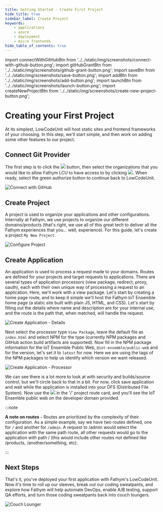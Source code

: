 ```yaml
---
title: Getting Started - Create First Project
hide_title: true
sidebar_label: Create Project
keywords:
    - applications
    - azure
    - deployment
    - micro frontends
hide_table_of_contents: true
---
```


import connectWithGitHubBtn from '../../static/img/screenshots/connect-with-github-button.png';
import gitHubGrantBtn from '../../static/img/screenshots/github-grant-button.png';
import saveBtn from '../../static/img/screenshots/save-button.png';
import addBtn from '../../static/img/screenshots/add-button.png';
import launchBtn from '../../static/img/screenshots/launch-button.png';
import createNewProjectBtn from '../../static/img/screenshots/create-new-project-button.png';

# Creating your First Project 

At its simplest, LowCodeUnit will host static sites and frontend frameworks of your choosing.  In this step, we'll start simple, and then work on adding some other features to our project.

## Connect Git Provider

The first step is to click the <img src={connectWithGitHubBtn} class="text-image" /> button, then select the organizations that you would like to allow Fathym LCU to have access to by clicking <img src={gitHubGrantBtn} class="text-image" />.  When ready, select the green authorize button to continue back to LowCodeUnit.

![Connect with GitHub](/img/screenshots/connect-with-github.png)

## Create Project

A project is used to organize your applications and other configurations.  Internally at Fathym, we use projects to organize our different domains/products (that's right, we use all of this great tech to deliver all the Fathym experiences that you... well, experience).  For this guide, let's create a project `My New Project`.

![Configure Project](/img/screenshots/create-project.png)

## Create Application

An application is used to process a request made to your domains.  Routes are defined for your projects and target requests to applications.  There are several types of application processors (view package, redirect, proxy, oauth), each with their own unique way of processing a request to an application.  Here, we'll work with a view package.  Let's start by creating a home page route, and to keep it simple we'll host the Fathym IoT Ensemble home page (a static site built with plain JS, HTML, and CSS).  Let's start by filling out the details where name and description are for your internal use, and the route is the path that, when matched, will handle the request. 

![Create Application - Details](/img/screenshots/create-application-details.png)

Next select the processor type `View Package`, leave the default file as `index.html` and select NPM for the type (currently NPM packages and GitHub action build artifacts are supported).  Now fill in the NPM package information for the IoT Ensemble Public Web, `@iot-ensemble/public-web` and for the version, let's set it to `latest` for now.  Here we are using the tags of the NPM packages to help us identify which version we want released.

![Create Application - Processor](/img/screenshots/create-application-processor.png)

We can see there is a lot more to look at with security and builds/source control, but we'll circle back to that in a bit.  For now, click save application and wait while the application is installed into your DFS (Distributed File System).  Now use the <img src={launchBtn} class="text-image" /> in the '/' project route card, and you'll see the IoT Ensemble public web on the developer domain provided.

:::note

**A note on routes** - Routes are prioritized by the complexity of their configuration.  As a simple example, say we have two routes defined, one for `/` and another for `/admin`.  A request to /admin would select the application with the same path route, all other requests would go to the application with path / (this would include other routes not defined like /products, /another/something, etc).

:::

## Next Steps

That's it, you've deployed your first application with Fathym's LowCodeUnit.  Now it's time to roll up our sleeves, break out our coding sweatpants, and explore how Fathym will help automate DevOps, enable A/B testing, support QA efforts, and turn those coding sweatpants back into couch loungers.

![Couch Lounger](https://media.istockphoto.com/photos/retro-computer-office-nerd-at-home-office-picture-id617888054?k=20&m=617888054&s=612x612&w=0&h=mqzkJH9n_rSWtfYYFhb8blMFm53BJdxC2yy8J323RyA=)
